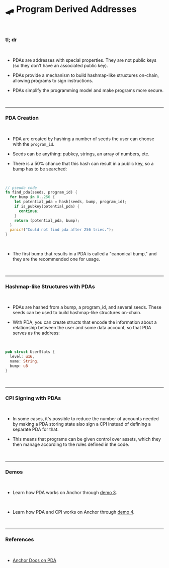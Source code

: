 # 🛹 Program Derived Addresses


<br>

### tl; dr

<br>


* PDAs are addresses with special properties. They are not public keys (so they don't have an associated public key).

* PDAs provide a mechanism to build hashmap-like structures on-chain, allowing programs to sign instructions.

* PDAs simplify the programming model and make programs more secure. 


<br>

----

### PDA Creation

<br>

* PDA are created by hashing a number of seeds the user can choose with the `program_id`.

* Seeds can be anything: pubkey, strings, an array of numbers, etc.

* There is a 50% chance that this hash can result in a public key, so a bump has to be searched:

<br>


```rust
// pseudo code
fn find_pda(seeds, program_id) {
  for bump in 0..256 {
    let potential_pda = hash(seeds, bump, program_id);
    if is_pubkey(potential_pda) {
      continue;
    }
    return (potential_pda, bump);
  }
  panic!("Could not find pda after 256 tries.");
}
```

<br>

* The first bump that results in a PDA is called a "canonical bump," and they are the recommended one for usage.

<br>

---

### Hashmap-like Structures with PDAs

<br>

* PDAs are hashed from a bump, a program_id, and several seeds. These seeds can be used to build hashmap-like structures on-chain.

* With PDA, you can create structs that encode the information about a relationship between the user and some data account, so that PDA serves as the address:

<br>

```rust
pub struct UserStats {
  level: u16,
  name: String,
  bump: u8
}
```

<br>


----

### CPI Signing with PDAs

<br>


* In some cases, it's possible to reduce the number of accounts needed by making a PDA storing state also sign a CPI instead of defining a separate PDA for that.

* This means that programs can be given control over assets, which they then manage according to the rules defined in the code.

<br>

---

### Demos

<br>

* Learn how PDA works on Anchor through [demo 3](https://github.com/urani-labs/solana-dev-onboarding-rs/tree/main/demos/03_anchor_pda).

<br>


* Learn how PDA and CPI works on Anchor through [demo 4](https://github.com/urani-labs/solana-dev-onboarding-rs/tree/main/demos/04_pda_and_cpi).

<br>


---

### References

<br>

* [Anchor Docs on PDA](https://www.anchor-lang.com/docs/pdas)


